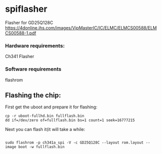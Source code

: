 # spiflasher
Flasher for GD25Q128C
https://4donline.ihs.com/images/VipMasterIC/IC/ELMC/ELMCS00588/ELMCS00588-1.pdf

###  Hardware requirements:

Ch341 Flasher


### Software requirements

flashrom


## Flashing the chip:

First get the uboot and prepare it for flashing:
```
cp -r uboot-fullhd.bin fullflash.bin
dd if=/dev/zero of=fullflash.bin bs=1 count=1 seek=16777215
```

Next you can flash it(it will take a while:

```

sudo flashrom -p ch341a_spi -V -c GD25Q128C --layout rom.layout --image boot -w fullflash.bin

```



